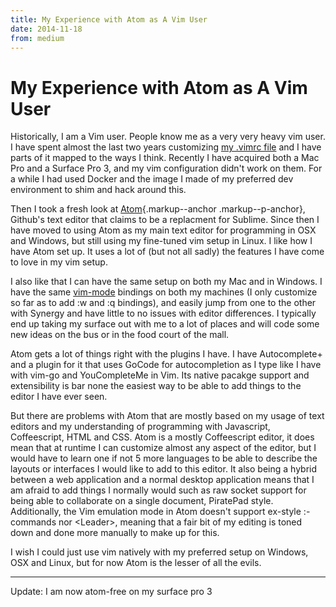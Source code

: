 ```yaml
---
title: My Experience with Atom as A Vim User
date: 2014-11-18
from: medium
---
```


My Experience with Atom as A Vim User
=====================================

Historically, I am a Vim user. People know me as a very very heavy vim
user. I have spent almost the last two years customizing [my .vimrc
file](https://github.com/Xe/dotfiles/blob/master/.vimrc) and I have parts 
of it mapped to the ways I think. Recently I have acquired both a Mac Pro 
and a Surface Pro 3, and my vim configuration didn't work on them. For a 
while I had used Docker and the image I made of my preferred dev 
environment to shim and hack around this.

Then I took a fresh look at [Atom](https://atom.io/){.markup--anchor
.markup--p-anchor}, Github's text editor that claims to be a replacment
for Sublime. Since then I have moved to using Atom as my main text
editor for programming in OSX and Windows, but still using my fine-tuned
vim setup in Linux. I like how I have Atom set up. It uses a lot of (but
not all sadly) the features I have come to love in my vim setup.

I also like that I can have the same setup on both my Mac and in
Windows. I have the same
[vim-mode](https://github.com/atom/vim-mode) bindings on both my machines 
(I only customize so far as to add :w and :q bindings), and easily jump 
from one to the other with Synergy and have little to no issues with 
editor differences. I typically end up taking my surface out with me to
a lot of places and will code some new ideas on the bus or in the food 
court of the mall.

Atom gets a lot of things right with the plugins I have. I have
Autocomplete+ and a plugin for it that uses GoCode for autocompletion as
I type like I have with vim-go and YouCompleteMe in Vim. Its native
pacakge support and extensibility is bar none the easiest way to be able
to add things to the editor I have ever seen.

But there are problems with Atom that are mostly based on my usage of
text editors and my understanding of programming with Javascript,
Coffeescript, HTML and CSS. Atom is a mostly Coffeescript editor, it
does mean that at runtime I can customize almost any aspect of the
editor, but I would have to learn one if not 5 more languages to be able
to describe the layouts or interfaces I would like to add to this
editor. It also being a hybrid between a web application and a normal
desktop application means that I am afraid to add things I normally
would such as raw socket support for being able to collaborate on a
single document, PiratePad style. Additionally, the Vim emulation mode
in Atom doesn't support ex-style :-commands nor \<Leader\>, meaning that
a fair bit of my editing is toned down and done more manually to make up
for this.

I wish I could just use vim natively with my preferred setup on Windows,
OSX and Linux, but for now Atom is the lesser of all the evils.

---

Update: I am now atom-free on my surface pro 3
